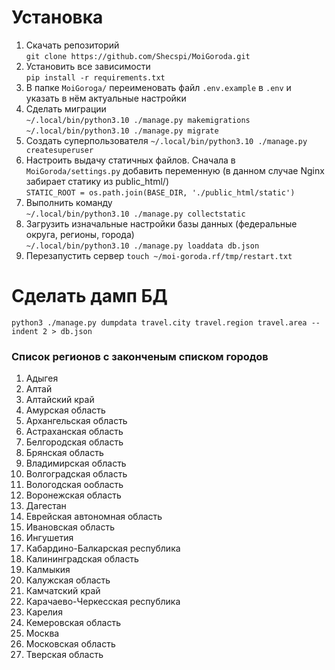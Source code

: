 # Установка

1. Скачать репозиторий  
  `git clone https://github.com/Shecspi/MoiGoroda.git`
2. Установить все зависимости  
  `pip install -r requirements.txt`
3. В папке `MoiGoroga/` переименовать файл `.env.example` в `.env` и указать в нём актуальные настройки
4. Сделать миграции  
  `~/.local/bin/python3.10 ./manage.py makemigrations`  
  `~/.local/bin/python3.10 ./manage.py migrate`
5. Создать суперпользователя
  `~/.local/bin/python3.10 ./manage.py createsuperuser`
6. Настроить выдачу статичных файлов. Сначала в `MoiGoroda/settings.py` добавить переменную (в данном случае Nginx забирает статику из public_html/)  
`STATIC_ROOT = os.path.join(BASE_DIR, './public_html/static')`
7. Выполнить команду  
`~/.local/bin/python3.10 ./manage.py collectstatic`
8. Загрузить изначальные настройки базы данных (федеральные округа, регионы, города)  
  `~/.local/bin/python3.10 ./manage.py loaddata db.json`
9. Перезапустить сервер `touch ~/moi-goroda.rf/tmp/restart.txt`

# Сделать дамп БД
`python3 ./manage.py dumpdata travel.city travel.region travel.area --indent 2 > db.json`

### Список регионов с законченым списком городов
1. Адыгея
2. Алтай
3. Алтайский край
4. Амурская область
5. Архангельская область
6. Астраханская область
7. Белгородская область
8. Брянская область
9. Владимирская область
10. Волгоградская область
11. Вологодская ообласть
12. Воронежская область
13. Дагестан
14. Еврейская автономная область
15. Ивановская область
16. Ингушетия
17. Кабардино-Балкарская республика
18. Калининградская область
19. Калмыкия 
20. Калужская область
21. Камчатский край
22. Карачаево-Черкесская республика
23. Карелия
24. Кемеровская область
25. Москва 
26. Московская область 
27. Тверская область